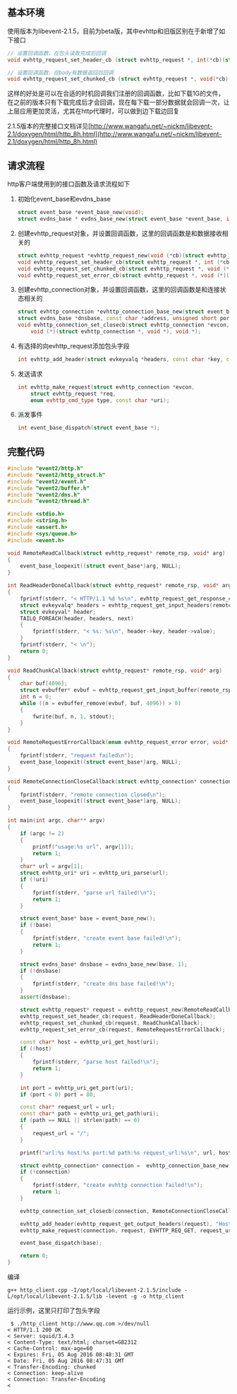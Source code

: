 ## 基本环境
使用版本为libevent-2.1.5，目前为beta版，其中evhttp和旧版区别在于新增了如下接口

```cpp
// 设置回调函数，在包头读取完成后回调
void evhttp_request_set_header_cb (struct evhttp_request *, int(*cb)(struct evhttp_request *, void *))

// 设置回调函数，在body有数据返回后回调
void evhttp_request_set_chunked_cb (struct evhttp_request *, void(*cb)(struct evhttp_request *, void *))
```

这样的好处是可以在合适的时机回调我们注册的回调函数，比如下载1G的文件，在之前的版本只有下载完成后才会回调，现在每下载一部分数据就会回调一次，让上层应用更加灵活，尤其在http代理时，可以做到边下载边回复

2.1.5版本的完整接口文档详见[http://www.wangafu.net/~nickm/libevent-2.1/doxygen/html/http_8h.html](http://www.wangafu.net/~nickm/libevent-2.1/doxygen/html/http_8h.html)

## 请求流程
http客户端使用到的接口函数及请求流程如下

1. 初始化event\_base和evdns\_base

	```cpp
	struct event_base *event_base_new(void);
	struct evdns_base * evdns_base_new(struct event_base *event_base, int initialize_nameservers);
	```
2. 创建evhttp_request对象，并设置回调函数，这里的回调函数是和数据接收相关的

	```cpp
	struct evhttp_request *evhttp_request_new(void (*cb)(struct evhttp_request *, void *), void *arg);
	void evhttp_request_set_header_cb(struct evhttp_request *, int (*cb)(struct evhttp_request *, void *));
	void evhttp_request_set_chunked_cb(struct evhttp_request *, void (*cb)(struct evhttp_request *, void *));
	void evhttp_request_set_error_cb(struct evhttp_request *, void (*)(enum evhttp_request_error, void *));
	```
3. 创建evhttp_connection对象，并设置回调函数，这里的回调函数是和连接状态相关的

	```cpp
	struct evhttp_connection *evhttp_connection_base_new(struct event_base *base, 
	struct evdns_base *dnsbase, const char *address, unsigned short port);
	void evhttp_connection_set_closecb(struct evhttp_connection *evcon,
		void (*)(struct evhttp_connection *, void *), void *);
	```
4. 有选择的向evhttp\_request添加包头字段

	```cpp
	int evhttp_add_header(struct evkeyvalq *headers, const char *key, const char *value);
	```
5. 发送请求
		
	```cpp
	int evhttp_make_request(struct evhttp_connection *evcon,
	    struct evhttp_request *req,
	    enum evhttp_cmd_type type, const char *uri);
	```
6. 派发事件
	
	```cpp
	int event_base_dispatch(struct event_base *);
	```

## 完整代码

```cpp
#include "event2/http.h"
#include "event2/http_struct.h"
#include "event2/event.h"
#include "event2/buffer.h"
#include "event2/dns.h"
#include "event2/thread.h"

#include <stdio.h>
#include <string.h>
#include <assert.h>
#include <sys/queue.h>
#include <event.h>

void RemoteReadCallback(struct evhttp_request* remote_rsp, void* arg)
{
    event_base_loopexit((struct event_base*)arg, NULL);
} 

int ReadHeaderDoneCallback(struct evhttp_request* remote_rsp, void* arg)
{
    fprintf(stderr, "< HTTP/1.1 %d %s\n", evhttp_request_get_response_code(remote_rsp), evhttp_request_get_response_code_line(remote_rsp));
    struct evkeyvalq* headers = evhttp_request_get_input_headers(remote_rsp);
    struct evkeyval* header;
    TAILQ_FOREACH(header, headers, next)
    {
        fprintf(stderr, "< %s: %s\n", header->key, header->value);
    }
    fprintf(stderr, "< \n");
    return 0;
}

void ReadChunkCallback(struct evhttp_request* remote_rsp, void* arg)
{
    char buf[4096];
    struct evbuffer* evbuf = evhttp_request_get_input_buffer(remote_rsp);
    int n = 0;
    while ((n = evbuffer_remove(evbuf, buf, 4096)) > 0)
    {
        fwrite(buf, n, 1, stdout);
    }
}

void RemoteRequestErrorCallback(enum evhttp_request_error error, void* arg)
{
    fprintf(stderr, "request failed\n");
    event_base_loopexit((struct event_base*)arg, NULL);
}

void RemoteConnectionCloseCallback(struct evhttp_connection* connection, void* arg)
{
    fprintf(stderr, "remote connection closed\n");
    event_base_loopexit((struct event_base*)arg, NULL);
}

int main(int argc, char** argv)
{
    if (argc != 2)
    {
        printf("usage:%s url", argv[1]);
        return 1;
    }
    char* url = argv[1];
    struct evhttp_uri* uri = evhttp_uri_parse(url);
    if (!uri)
    {
        fprintf(stderr, "parse url failed!\n");
        return 1;
    }

    struct event_base* base = event_base_new();
    if (!base)
    {
        fprintf(stderr, "create event base failed!\n");
        return 1;
    }

    struct evdns_base* dnsbase = evdns_base_new(base, 1);
    if (!dnsbase)
    {
        fprintf(stderr, "create dns base failed!\n");
    }
    assert(dnsbase);

    struct evhttp_request* request = evhttp_request_new(RemoteReadCallback, base);
    evhttp_request_set_header_cb(request, ReadHeaderDoneCallback);
    evhttp_request_set_chunked_cb(request, ReadChunkCallback);
    evhttp_request_set_error_cb(request, RemoteRequestErrorCallback);

    const char* host = evhttp_uri_get_host(uri);
    if (!host)
    {
        fprintf(stderr, "parse host failed!\n");
        return 1;
    }

    int port = evhttp_uri_get_port(uri);
    if (port < 0) port = 80;

    const char* request_url = url;
    const char* path = evhttp_uri_get_path(uri);
    if (path == NULL || strlen(path) == 0)
    {
        request_url = "/";
    }

    printf("url:%s host:%s port:%d path:%s request_url:%s\n", url, host, port, path, request_url);

    struct evhttp_connection* connection =  evhttp_connection_base_new(base, dnsbase, host, port);
    if (!connection)
    {
        fprintf(stderr, "create evhttp connection failed!\n");
        return 1;
    }

    evhttp_connection_set_closecb(connection, RemoteConnectionCloseCallback, base);

    evhttp_add_header(evhttp_request_get_output_headers(request), "Host", host);
    evhttp_make_request(connection, request, EVHTTP_REQ_GET, request_url);

    event_base_dispatch(base);

    return 0;
}
```

编译
	
	g++ http_client.cpp -I/opt/local/libevent-2.1.5/include -L/opt/local/libevent-2.1.5/lib -levent -g -o http_client

运行示例，这里只打印了包头字段
	
	 $ ./http_client http://www.qq.com >/dev/null
	< HTTP/1.1 200 OK
	< Server: squid/3.4.3
	< Content-Type: text/html; charset=GB2312
	< Cache-Control: max-age=60
	< Expires: Fri, 05 Aug 2016 08:48:31 GMT
	< Date: Fri, 05 Aug 2016 08:47:31 GMT
	< Transfer-Encoding: chunked
	< Connection: keep-alive
	< Connection: Transfer-Encoding
	< 

